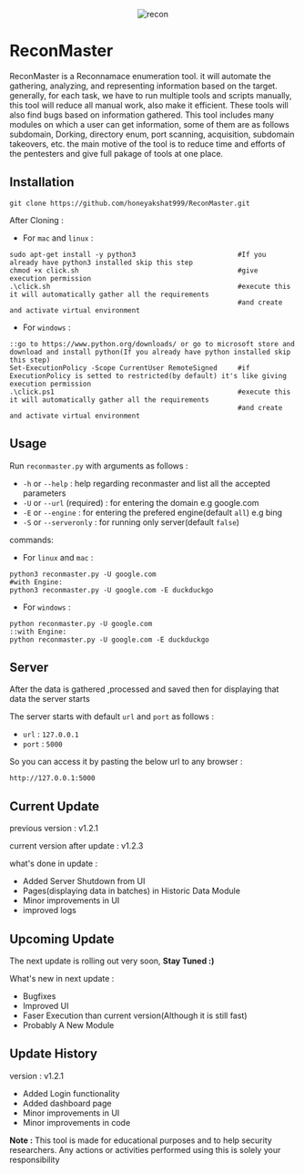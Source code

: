 <p align="center">
  <img src="https://user-images.githubusercontent.com/45512833/175888798-a50e1e4e-0424-4f37-b776-73b562d73356.png" alt="recon">
</p>


# ReconMaster
ReconMaster is a Reconnamace enumeration tool. it will automate the gathering, analyzing, and representing information based on the target. generally, for each task, we have to run multiple tools and scripts manually, this tool will reduce all manual work, also make it efficient. These tools will also find bugs based on information gathered. This tool includes many modules on which a user can get information, some of them are as follows subdomain, Dorking, directory enum, port scanning, acquisition, subdomain takeovers, etc. the main motive of the tool is to reduce time and efforts of the pentesters and give full pakage of tools at one place.


## Installation

```
git clone https://github.com/honeyakshat999/ReconMaster.git
```

After Cloning :

* For `mac` and `linux` :

```
sudo apt-get install -y python3                         #If you already have python3 installed skip this step
chmod +x click.sh                                       #give execution permission
.\click.sh                                              #execute this it will automatically gather all the requirements 
                                                        #and create and activate virtual environment
```

* For `windows` :

```
::go to https://www.python.org/downloads/ or go to microsoft store and download and install python(If you already have python installed skip this step)
Set-ExecutionPolicy -Scope CurrentUser RemoteSigned     #if ExecutionPolicy is setted to restricted(by default) it's like giving execution permission    
.\click.ps1                                             #execute this it will automatically gather all the requirements 
                                                        #and create and activate virtual environment
```

## Usage

Run `reconmaster.py` with arguments as follows :

* `-h` or `--help`             : help regarding reconmaster and list all the accepted parameters
* `-U` or `--url` (required)   : for entering the domain e.g google.com
* `-E` or `--engine`           : for entering the prefered engine(default `all`) e.g bing
* `-S` or `--serveronly`       : for running only server(default `false`)

commands:

* For `linux` and `mac` :
```
python3 reconmaster.py -U google.com
#with Engine:
python3 reconmaster.py -U google.com -E duckduckgo
```
* For `windows` :
```
python reconmaster.py -U google.com
::with Engine:
python reconmaster.py -U google.com -E duckduckgo
```

## Server

After the data is gathered ,processed and saved then for displaying that data the server starts

The server starts with default `url` and `port` as follows :
* `url`  : `127.0.0.1`
* `port` : `5000`

So you can access it by pasting the below url to any browser :
```
http://127.0.0.1:5000
```

## Current Update

previous version : v1.2.1

current version after update : v1.2.3

what's done in update :

* Added Server Shutdown from UI
* Pages(displaying data in batches) in Historic Data Module
* Minor improvements in UI
* improved logs

## Upcoming Update

The next update is rolling out very soon, **Stay Tuned :)**

What's new in next update :
* Bugfixes
* Improved UI
* Faser Execution than current version(Although it is still fast)
* Probably A New Module


## Update History

version : v1.2.1

* Added Login functionality
* Added dashboard page
* Minor improvements in UI
* Minor improvements in code

**Note :** This tool is made for educational purposes and to help security researchers. Any actions or activities performed using this is solely your responsibility
